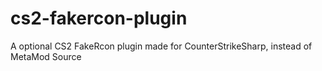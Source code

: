 # cs2-fakercon-plugin
A optional CS2 FakeRcon plugin made for CounterStrikeSharp, instead of MetaMod Source
